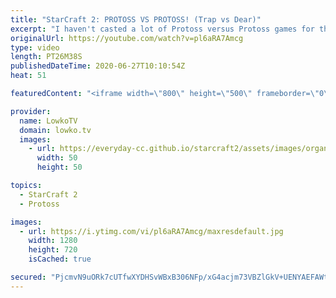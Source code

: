 ```yaml
---
title: "StarCraft 2: PROTOSS VS PROTOSS! (Trap vs Dear)"
excerpt: "I haven't casted a lot of Protoss versus Protoss games for this YouTube channel recently. It certainly isn't a bad matchup, but compared to for example Zerg versus Zerg and Terran versus Terran it's a little more plain. In this video I cast a best-of-5 series of Protoss versus Protoss between Dear and"
originalUrl: https://youtube.com/watch?v=pl6aRA7Amcg
type: video
length: PT26M38S
publishedDateTime: 2020-06-27T10:10:54Z
heat: 51

featuredContent: "<iframe width=\"800\" height=\"500\" frameborder=\"0\" src=\"https://www.youtube.com/embed/pl6aRA7Amcg\" allow=\"accelerometer; autoplay; encrypted-media; gyroscope; picture-in-picture\" allowfullscreen></iframe>"

provider:
  name: LowkoTV
  domain: lowko.tv
  images:
    - url: https://everyday-cc.github.io/starcraft2/assets/images/organizations/lowko.tv-50x50.jpg
      width: 50
      height: 50

topics:
  - StarCraft 2
  - Protoss

images:
  - url: https://i.ytimg.com/vi/pl6aRA7Amcg/maxresdefault.jpg
    width: 1280
    height: 720
    isCached: true

secured: "PjcmvN9uORk7cUTfwXYDHSvWBxB306NFp/xG4acjm73VBZlGkV+UENYAEFAWtvuozJGVBvANFtB/63Ov9FlTvZEOe6plSqWKIZDCOvZXxmjc7x8tqCtCzUJgIDhclNbfjUoJRxoy4pIbbcnYlvtkJh55ZaRhANZdssKG569iTM1KTE3pzCxYsSy012jIwgJAozxVGhgxIvyh4U+c2QHb0xg7oaQDccxLWbRJZ8qnFv5FT7JtsMoppH/AiFQ0teRFPhD/e+HDD5Z7W3BVN1O2F2XvixTYukePuLEZyc8UavZty2CZa71Jh5cJVHY54r7IkPf3/iCchZb+4zS41/sgmyw9KJcUnwyYk/1QSjp6ZkYjYr/2ZHEt/SH/sKRySOQuxUkVW6+AOIqrxxgg1dI2SLd8J3rQXhJgqbCJDT433TM=;mPeC/fPy2JfEUkssIRTxxQ=="
---
```


